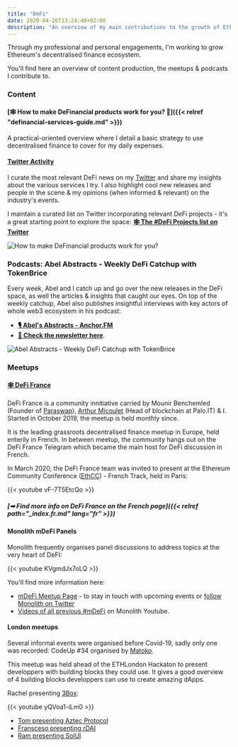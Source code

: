```yaml
---
title: "DeFi"
date: 2020-04-26T13:24:40+02:00
description: "An overview of my main contributions to the growth of Ethereum's Decentralised Finance."
---
```


Through my professional and personal engagements, I'm working to grow Ethereum's decentralised finance ecosystem. 

You'll find here an overview of content production, the meetups & podcasts I contribute to.

### Content

#### [🕸 How to make DeFinancial products work for you? 💸]({{< relref "definancial-services-guide.md" >}})

A practical-oriented overview where I detail a basic strategy to use decentralised finance to cover for my daily expenses.

#### [Twitter Activity](https://twitter.com/TokenBrice)

I curate the most relevant DeFi news on my [Twitter](https://twitter.com/TokenBrice) and share my insights about the various services I try. I also highlight cool new releases and people in the scene & my opinions (when informed & relevant) on the industry's events.

I maintain a curated list on Twitter incorporating relevant DeFi projects - it's a great starting point to explore the space: **[🕸 The #DeFi Projects list on Twitter](https://twitter.com/TokenBrice/status/1233081923825741824?s=20)**

![How to make DeFinancial products work for you?](/img/2020/definancial-services-guide/cover.resized.jpeg)

### Podcasts: Abel Abstracts - Weekly DeFi Catchup with TokenBrice

Every week, Abel and I catch up and go over the new releases in the DeFi space, as well the articles & insights that caught our eyes. On top of the weekly catchup, Abel also publishes insightful interviews with key actors of whole web3 ecosystem in his podcast: 
- **[🎙 Abel's Abstracts - Anchor.FM](https://anchor.fm/abelsabstracts)**  
- **[📧 Check the newsletter here](https://abelsabstracts.substack.com/)**.

![Abel Abstracts - Weekly DeFi Catchup with TokenBrice](/img/others/abel-abstracts.jpeg)

### Meetups

#### [🕸 DeFi France](https://www.meetup.com/DeFi-France/)

DeFi France is a community innitiative carried by Mounir Benchemled (Founder of [Paraswap](https://paraswap.io)), [Arthur Micoulet](https://twitter.com/arthurmicoulet) (Head of blockchain at Palo.IT) & I. Started in October 2019, the meetup is held monthly since.

It is the leading grassroots decentralised finance meetup in Europe, held enterily in French. In between meetup, the community hangs out on the DeFi France Telegram which became the main host for DeFi discussion in French.

In March 2020, the DeFi France team was invited to present at the Ethereum Community Conference ([EthCC](https://ethcc.io/)) - French Track, held in Paris:

{{< youtube vF-7T5EtcQo >}}

##### [➡ Find more info on DeFi France on the French page]({{< relref path="_index.fr.md" lang="fr" >}})

#### Monolith mDeFi Panels

Monolith frequently organises panel discussions to address topics at the very heart of DeFI:

{{< youtube KVgmdJx7oLQ >}}

You'll find more information here:
- [mDeFi Meetup Page](https://www.meetup.com/monolith/) - to stay in touch with upcoming events or [follow Monolith on Twitter](https://twitter.com/monolith_web3/)
- [Videos of all previous #mDeFi](https://www.youtube.com/playlist?list=PLimDUDoPGQcmP7E4KKBi8BzMt7gk9izJU) on Monolith Youtube.

#### London meetups

Several informal events were organised before Covid-19, sadly only one was recorded: CodeUp #34 organised by [Matoko](https://twitter.com/makoto_inoue). 

This meetup was held ahead of the ETHLondon Hackaton to present developpers with building blocks they could use. It gives a good overview of 4 building blocks developpers can use to create amazing dApps.

Rachel presenting [3Box](https://3box.io/):

{{< youtube yQVoa1-iLm0 >}}

- [Tom presenting Aztec Protocol](https://www.youtube.com/watch?v=NtdgdGkyFCc&t=409s)
- [Fransceso presenting rDAI](https://www.youtube.com/watch?v=fhXo7hmrW2s)
- [Ram presenting SolUI](https://www.youtube.com/watch?v=MWI9MpBUOAg&t=4s)